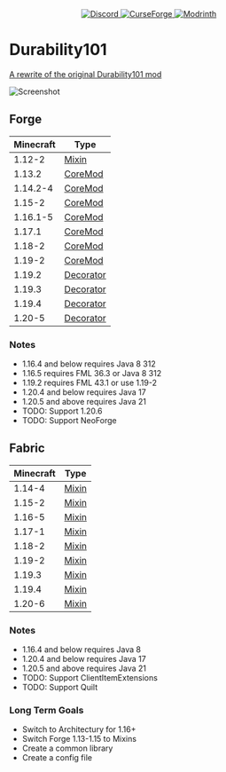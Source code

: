 <div align="center">
  <a href="https://discord.shaybox.com">
    <img alt="Discord" src="https://img.shields.io/discord/824865729445888041?color=404eed&label=Discord&logo=Discord&logoColor=FFFFFF">
  </a>
  <a href="https://curseforge.com/minecraft/mc-mods/durability101/files/all">
    <img alt="CurseForge" src="https://img.shields.io/curseforge/dt/325020?color=f16436&label=CurseForge&logo=curseforge&logoColor=FFFFFF">
  </a>
  <a href="https://modrinth.com/mod/durability101/versions">
    <img alt="Modrinth" src="https://img.shields.io/modrinth/dt/durability101?color=00d845&label=Modrinth&logo=curseforge&logoColor=FFFFFF">
  </a>
</div>

# Durability101
[A rewrite of the original Durability101 mod](https://minecraftforum.net/forums/mapping-and-modding-java-edition/minecraft-mods/1285383-1-6-2-jul-13-durability101-hotbar-visible-use)

![Screenshot](https://i.imgur.com/Le7cALn.png)

## Forge
| Minecraft | Type        |
|-----------|-------------|
| 1.12-2    | [Mixin]     |
| 1.13.2    | [CoreMod]   |
| 1.14.2-4  | [CoreMod]   |
| 1.15-2    | [CoreMod]   |
| 1.16.1-5  | [CoreMod]   |
| 1.17.1    | [CoreMod]   |
| 1.18-2    | [CoreMod]   |
| 1.19-2    | [CoreMod]   |
| 1.19.2    | [Decorator] |
| 1.19.3    | [Decorator] |
| 1.19.4    | [Decorator] |
| 1.20-5    | [Decorator] |

### Notes
- 1.16.4 and below requires Java 8 312
- 1.16.5 requires FML 36.3 or Java 8 312
- 1.19.2 requires FML 43.1 or use 1.19-2
- 1.20.4 and below requires Java 17
- 1.20.5 and above requires Java 21
- TODO: Support 1.20.6
- TODO: Support NeoForge

## Fabric
| Minecraft | Type    |
|-----------|---------|
| 1.14-4    | [Mixin] |
| 1.15-2    | [Mixin] |
| 1.16-5    | [Mixin] |
| 1.17-1    | [Mixin] |
| 1.18-2    | [Mixin] |
| 1.19-2    | [Mixin] |
| 1.19.3    | [Mixin] |
| 1.19.4    | [Mixin] |
| 1.20-6    | [Mixin] |

### Notes
- 1.16.4 and below requires Java 8
- 1.20.4 and below requires Java 17
- 1.20.5 and above requires Java 21
- TODO: Support ClientItemExtensions
- TODO: Support Quilt

### Long Term Goals
- Switch to Architectury for 1.16+
- Switch Forge 1.13-1.15 to Mixins
- Create a common library
- Create a config file

[CoreMod]: https://github.com/MinecraftForge/CoreMods
[Decorator]: https://github.com/MinecraftForge/MinecraftForge/pull/8794
[Mixin]: https://github.com/SpongePowered/Mixin